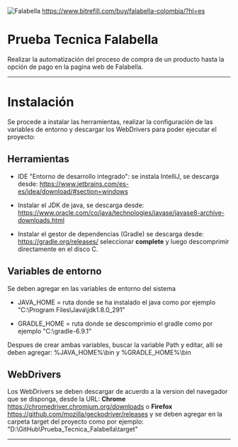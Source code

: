 ![Falabella](https://www.bitrefill.com/content/cn/b_rgb%3Abbd337%2Cc_pad%2Ch_720%2Cw_1280/v1599485967/falabella_colombia.jpg)
https://www.bitrefill.com/buy/falabella-colombia/?hl=es

# Prueba Tecnica Falabella

 Realizar la automatización del proceso de compra de un producto hasta la opción de pago en la pagina web de Falabella.

 ___

# Instalación

Se procede a instalar las herramientas, realizar la configuración de las variables de entorno y descargar los WebDrivers para poder ejecutar el proyecto:

## Herramientas

- IDE "Entorno de desarrollo integrado": se instala IntelliJ, se descarga desde: https://www.jetbrains.com/es-es/idea/download/#section=windows

- Instalar el JDK de java, se descarga desde: https://www.oracle.com/co/java/technologies/javase/javase8-archive-downloads.html

- Instalar el gestor de dependencias (Gradle) se descarga desde: https://gradle.org/releases/ seleccionar **complete** y luego descomprimir directamente en el disco C.

## Variables de entorno

Se deben agregar en las variables de entorno del sistema

- JAVA_HOME = ruta donde se ha instalado el java como por ejemplo "C:\Program Files\Java\jdk1.8.0_291\"

- GRADLE_HOME = ruta donde se descomprimio el gradle como por ejemplo "C:\gradle-6.9.1"

Despues de crear ambas variables, buscar la variable Path y editar, allí se deben agregar: %JAVA_HOME%\bin y %GRADLE_HOME%\bin

## WebDrivers

Los WebDrivers se deben descargar de acuerdo a la version del navegador que se disponga, desde la URL: **Chrome** https://chromedriver.chromium.org/downloads o **Firefox** https://github.com/mozilla/geckodriver/releases y se deben agregar en la carpeta target del proyecto como por ejemplo: "D:\GitHub\Prueba_Tecnica_Falabella\target"

___

